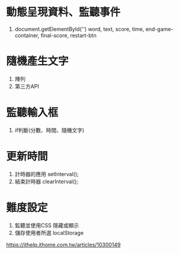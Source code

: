 # 動態呈現資料、監聽事件

1. document.getElementById('')
    word, text, score, time, end-game-container, final-score, restart-btn

# 隨機產生文字

1. 陣列
2. 第三方API

# 監聽輸入框

1. if判斷(分數、時間、隨機文字)

# 更新時間

1. 計時器的應用 setInterval();
2. 結束計時器 clearInterval();

# 難度設定

1. 監聽並使用CSS 隱藏或顯示
2. 儲存使用者所選 localStorage 

https://ithelp.ithome.com.tw/articles/10300149
